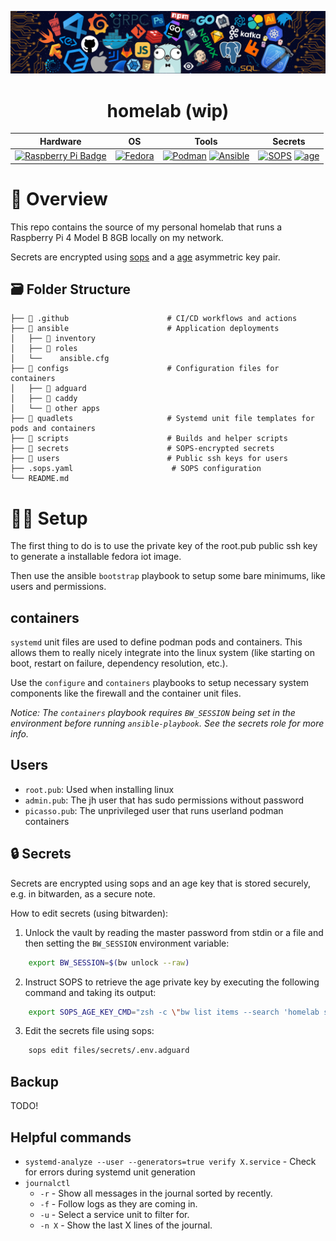 ![Header Image](https://raw.githubusercontent.com/Mafyuh/homelab-svg-assets/main/assets/header_.png)

<div align="center">

# homelab (wip)

| Hardware | OS | Tools | Secrets |
|---|---|---|---|
[![Raspberry Pi Badge](https://img.shields.io/badge/Raspberry%20Pi-black?logo=raspberrypi&logoColor=fff&style=for-the-badge)](https://www.raspberrypi.com/products/raspberry-pi-4-model-b/) | [![Fedora](https://img.shields.io/badge/Fedora-black?style=for-the-badge&logo=fedora&logoColor=white)](https://fedoraproject.org/de/iot/) | [![Podman](https://img.shields.io/badge/Podman-black?logo=podman&logoColor=fff&style=for-the-badge)](https://podman.io/) [![Ansible](https://img.shields.io/badge/-Ansible-black?logo=ansible&logoColor=red&style=for-the-badge)](https://www.ansible.com/) | [![SOPS](https://img.shields.io/badge/-SOPS-black?logoColor=fff&style=for-the-badge)](https://github.com/getsops/sops) [![age](https://img.shields.io/badge/-age-black?logoColor=fff&style=for-the-badge)](https://github.com/FiloSottile/age)

</div>

# 📖 Overview

This repo contains the source of my personal homelab that runs a Raspberry Pi 4 Model B 8GB locally on my network.

Secrets are encrypted using [sops](https://github.com/getsops/sops) and a [age](https://github.com/FiloSottile/age) asymmetric key pair.

## 🗃️ Folder Structure
```shell
├── 📁 .github                      # CI/CD workflows and actions
├── 📁 ansible                      # Application deployments
│   ├── 📁 inventory
│   ├── 📁 roles
│   └──    ansible.cfg
├── 📁 configs                      # Configuration files for containers
│   ├── 📁 adguard
│   ├── 📁 caddy
│   └── 📁 other apps
├── 📁 quadlets                     # Systemd unit file templates for pods and containers
├── 📁 scripts                      # Builds and helper scripts
├── 📁 secrets                      # SOPS-encrypted secrets
├── 📁 users                        # Public ssh keys for users
├── .sops.yaml                      # SOPS configuration
└── README.md
```

# 🧑‍💻 Setup

The first thing to do is to use the private key of the root.pub public ssh key to generate a installable fedora iot image.

Then use the ansible `bootstrap` playbook to setup some bare minimums, like users and permissions.

## containers

`systemd` unit files are used to define podman pods and containers. This allows them to really nicely integrate into the linux system (like starting on boot, restart on failure, dependency resolution, etc.).

Use the `configure` and `containers` playbooks to setup necessary system components like the firewall and the container unit files.

*Notice: The `containers` playbook requires `BW_SESSION` being set in the environment before running `ansible-playbook`. See the secrets role for more info.*

## Users

- `root.pub`: Used when installing linux
- `admin.pub`: The jh user that has sudo permissions without password
- `picasso.pub`: The unprivileged user that runs userland podman containers

## 🔒 Secrets

Secrets are encrypted using sops and an age key that is stored securely, e.g. in bitwarden, as a secure note.

How to edit secrets (using bitwarden):
1. Unlock the vault by reading the master password from stdin or a file and then setting the `BW_SESSION` environment variable:
```bash
    export BW_SESSION=$(bw unlock --raw)
```

2. Instruct SOPS to retrieve the age private key by executing the following command and taking its output:
```bash
    export SOPS_AGE_KEY_CMD="zsh -c \"bw list items --search 'homelab secrets age de-/encryption key' | jq -r '.[0].fields[] | select(.name == \\\"private key\\\") | .value'\""
```

3. Edit the secrets file using sops:
```bash
    sops edit files/secrets/.env.adguard
```

## Backup

TODO!

## Helpful commands

- `systemd-analyze --user --generators=true verify X.service` - Check for errors during systemd unit generation
- `journalctl`
    - `-r` - Show all messages in the journal sorted by recently.
    - `-f` - Follow logs as they are coming in.
    - `-u` - Select a service unit to filter for.
    - `-n X` - Show the last X lines of the journal.

